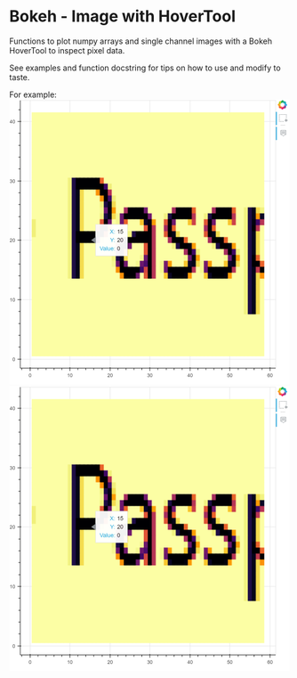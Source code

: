 # Bokeh - Image with HoverTool
Functions to plot numpy arrays and single channel images with a Bokeh HoverTool to inspect pixel data.

See examples and function docstring for tips on how to use and modify to taste.

For example:
![Rendered numpy array](/example_screenshots/image.png?raw=true "Rendered numpy array")
![Test image from file](/example_screenshots/image.png?raw=true "Image loaded from file with PIL")
